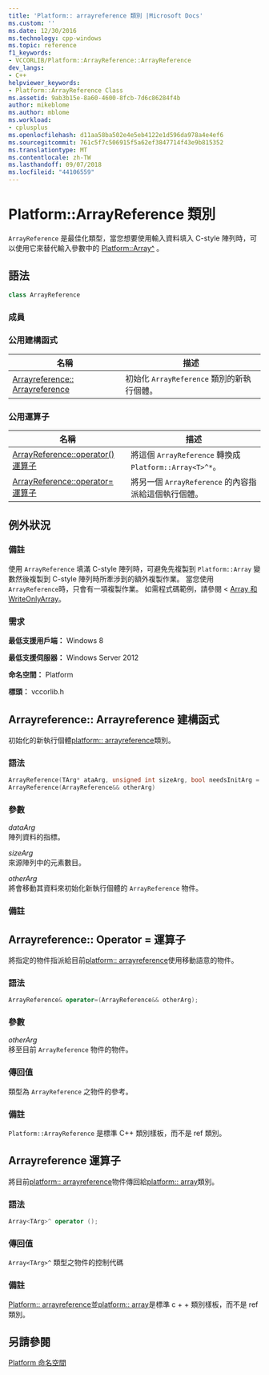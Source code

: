 ```yaml
---
title: 'Platform:: arrayreference 類別 |Microsoft Docs'
ms.custom: ''
ms.date: 12/30/2016
ms.technology: cpp-windows
ms.topic: reference
f1_keywords:
- VCCORLIB/Platform::ArrayReference::ArrayReference
dev_langs:
- C++
helpviewer_keywords:
- Platform::ArrayReference Class
ms.assetid: 9ab3b15e-8a60-4600-8fcb-7d6c86284f4b
author: mikeblome
ms.author: mblome
ms.workload:
- cplusplus
ms.openlocfilehash: d11aa58ba502e4e5eb4122e1d596da978a4e4ef6
ms.sourcegitcommit: 761c5f7c506915f5a62ef3847714f43e9b815352
ms.translationtype: MT
ms.contentlocale: zh-TW
ms.lasthandoff: 09/07/2018
ms.locfileid: "44106559"
---
```

# <a name="platformarrayreference-class"></a>Platform::ArrayReference 類別

`ArrayReference` 是最佳化類型，當您想要使用輸入資料填入 C-style 陣列時，可以使用它來替代輸入參數中的 [Platform::Array^](../cppcx/platform-array-class.md) 。

## <a name="syntax"></a>語法

```cpp
class ArrayReference
```

### <a name="members"></a>成員

### <a name="public-constructors"></a>公用建構函式

|名稱|描述|
|----------|-----------------|
|[Arrayreference:: Arrayreference](#ctor)|初始化 `ArrayReference` 類別的新執行個體。|

### <a name="public-operators"></a>公用運算子

|名稱|描述|
|----------|-----------------|
|[ArrayReference::operator() 運算子](#operator-call)|將這個 `ArrayReference` 轉換成 `Platform::Array<T>^*`。|
|[ArrayReference::operator= 運算子](#operator-assign)|將另一個 `ArrayReference` 的內容指派給這個執行個體。|

## <a name="exceptions"></a>例外狀況

### <a name="remarks"></a>備註

使用 `ArrayReference` 填滿 C-style 陣列時，可避免先複製到 `Platform::Array` 變數然後複製到 C-style 陣列時所牽涉到的額外複製作業。 當您使用 `ArrayReference`時，只會有一項複製作業。 如需程式碼範例，請參閱 < [Array 和 WriteOnlyArray](../cppcx/array-and-writeonlyarray-c-cx.md)。

### <a name="requirements"></a>需求

**最低支援用戶端：** Windows 8

**最低支援伺服器：** Windows Server 2012

**命名空間：** Platform

**標頭：** vccorlib.h

## <a name="ctor"></a>  Arrayreference:: Arrayreference 建構函式

初始化的新執行個體[platform:: arrayreference](../cppcx/platform-arrayreference-class.md)類別。

### <a name="syntax"></a>語法

```cpp
ArrayReference(TArg* ataArg, unsigned int sizeArg, bool needsInitArg = false);
ArrayReference(ArrayReference&& otherArg)

```

### <a name="parameters"></a>參數

*dataArg*<br/>
陣列資料的指標。

*sizeArg*<br/>
來源陣列中的元素數目。

*otherArg*<br/>
將會移動其資料來初始化新執行個體的 `ArrayReference` 物件。

### <a name="remarks"></a>備註

## <a name="operator-assign"></a>  Arrayreference:: Operator = 運算子

將指定的物件指派給目前[platform:: arrayreference](../cppcx/platform-arrayreference-class.md)使用移動語意的物件。

### <a name="syntax"></a>語法

```cpp
ArrayReference& operator=(ArrayReference&& otherArg);
```

### <a name="parameters"></a>參數

*otherArg*<br/>
移至目前 `ArrayReference` 物件的物件。

### <a name="return-value"></a>傳回值

類型為 `ArrayReference` 之物件的參考。

### <a name="remarks"></a>備註

`Platform::ArrayReference` 是標準 C++ 類別樣板，而不是 ref 類別。

## <a name="operator-call"></a>  Arrayreference 運算子

將目前[platform:: arrayreference](../cppcx/platform-arrayreference-class.md)物件傳回給[platform:: array](../cppcx/platform-array-class.md)類別。

### <a name="syntax"></a>語法

```cpp
Array<TArg>^ operator ();
```

### <a name="return-value"></a>傳回值

`Array<TArg>^` 類型之物件的控制代碼

### <a name="remarks"></a>備註

[Platform:: arrayreference](../cppcx/platform-arrayreference-class.md)並[platform:: array](../cppcx/platform-array-class.md)是標準 c + + 類別樣板，而不是 ref 類別。

## <a name="see-also"></a>另請參閱

[Platform 命名空間](../cppcx/platform-namespace-c-cx.md)